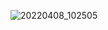 ![20220408_102505](https://user-images.githubusercontent.com/100521999/162389281-cb80618d-cdef-41c7-938c-b7ed4a837d59.jpg)
